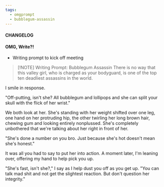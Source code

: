 ```yaml
---
tags:
  - omgprompt
  - bubblegum-assassin
---
```

#### CHANGELOG

#### OMG, Write?!
- Writing prompt to kick off meeting


> [!NOTE] Writing Prompt: Bubblegum Assassin
> There is no way that this valley girl, who is charged as your bodyguard, is one of the top ten deadliest assassins in the world.

I smile in response.

"Off-putting, isn't she? All bubblegum and lollipops and she can split your skull with the flick of her wrist."

We both look at her. She's standing with her weight shifted over one leg, one hand on her protruding hip, the other twirling her long brown hair, chewing gum and looking entirely nonplussed. She's completely unbothered that we're talking about her right in front of her.

"She's done a number on you bro. Just because she's hot doesn't mean she's honest."

It was all you had to say to put her into action. A moment later, I'm leaning over, offering my hand to help pick you up.

"She's fast, isn't she?," I say as I help dust you off as you get up. "You can talk mad shit and not get the slightest reaction. But don't question her integrity."

